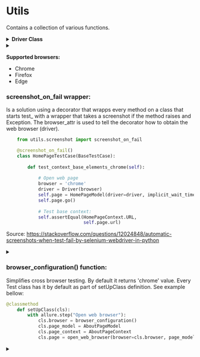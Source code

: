 # Utils

Contains a collection of various functions.

<details>
  <summary><b>Driver Class</b></summary>

<br/>The main idea behind it is to simplify working process with Selenium 'webdriver' object.
In order to create webdriver object you just do the following:<br/> 

```python
    from utils.driver import Driver
    
    # Chrome:
    driver = Driver('chrome', is_debug=True)
    
    # FireFox:
    driver = Driver('mozilla', is_debug=True)
    
    # Edge:
    driver = Driver('edge', is_debug=True)
```

<br/>
</details>




<details>
  <summary><b></b></summary>

<br/><br/>

</details>

**Supported browsers:**
- Chrome<br/> 
- Firefox<br/> 
- Edge<br/> 

### screenshot_on_fail wrapper:
   Is a solution using a decorator that wrapps every method on a class that starts test_ with a wrapper that takes a screenshot if the method raises and Exception. The browser_attr is used to tell the decorator how to obtain the web browser (driver).

```python
    from utils.screenshot import screenshot_on_fail

    @screenshot_on_fail()
    class HomePageTestCase(BaseTestCase):
    
        def test_context_base_elements_chrome(self):
    
            # Open web page
            browser = 'chrome'
            driver = Driver(browser)
            self.page = HomePageModel(driver=driver, implicit_wait_time=5, explicit_wait_time=10)
            self.page.go()
    
            # Test base context:
            self.assertEqual(HomePageContext.URL,
                             self.page.url)
```
                             
Source: https://stackoverflow.com/questions/12024848/automatic-screenshots-when-test-fail-by-selenium-webdriver-in-python

<details>
  <summary><b></b></summary>

<br/><br/>

</details>

### browser_configuration() function:
   Simplifies cross browser testing. By default it returns 'chrome' value. Every Test class has it by default as part of setUpClass definition. See example bellow:
  
```python
@classmethod
    def setUpClass(cls):
        with allure.step("Open web browser"):
            cls.browser = browser_configuration()
            cls.page_model = AboutPageModel
            cls.page_context = AboutPageContext
            cls.page = open_web_browser(browser=cls.browser, page_model=cls.page_model, page_context=cls.page_context)
```

<details>
  <summary><b></b></summary>

<br/><br/>

</details>
